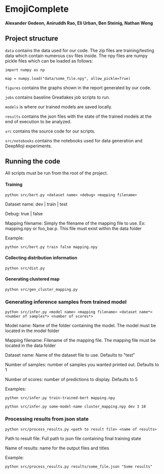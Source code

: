 # EmojiComplete
#### Alexander Gedeon, Aniruddh Rao, Eli Urban, Ben Steinig, Nathan Wong

## Project structure

`data` contains the data used for our code. The zip files are training/testing data which contain numerous csv files inside. The npy files are numpy pickle files which can be loaded as follows:
```
import numpy as np

map = numpy.load("data/some_file.npy", allow_pickle=True)
```

`figures` contains the graphs shown in the report generated by our code.

`jobs` contains baseline Greatlakes job scripts to run.

`models` is where our trained models are saved locally.

`results` contains the json files with the state of the trained models at the end of execution to be analyzed.

`src` contains the source code for our scripts.

`src/notebooks` contains the notebooks used for data generation and DeepMoji experiments.

## Running the code

All scripts must be run from the root of the project.

#### Training

```
python src/bert.py <dataset name> <debug> <mapping filename>
```

Dataset name: dev | train | test

Debug: true | false

Mapping filename: Simply the filename of the mapping file to use. Ex: mapping.npy or foo_bar.p. This file must exist within the data folder

Example:

```
python src/bert.py train false mapping.npy
```

#### Collecting distribution information

```
python src/dist.py
```

#### Generating clustered map

```
python src/gen_cluster_mapping.py
```

### Generating inference samples from trained model
```
python src/infer.py <model name> <mapping filename> <dataset name*> <number of samples*> <number of scores*>
```
Model name: Name of the folder containing the model. The model must be located in the model folder

Mapping filename: Filename of the mapping file. The mapping file must be located in the data folder

Dataset name: Name of the dataset file to use. Defaults to "test"

Number of samples: number of samples you wanted printed out. Defaults to 1

Number of scores: number of predictions to display. Defaults to 5

Examples:
```
python src/infer.py train-trained-bert mapping.npy

python src/infer.py some-model-name cluster_mapping.npy dev 3 10
```

### Processing results from json state
```
python src/process_results.py <path to result file> <name of results>
```
Path to result file: Full path to json file containing final training state

Name of results: name for the output files and titles

Example:
```
python src/process_results.py results/some_file.json "Some results"
```
